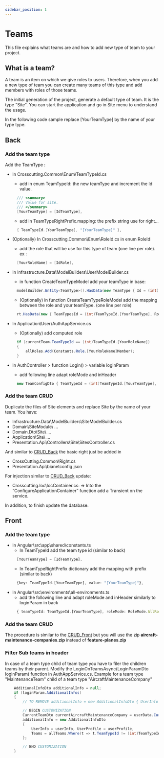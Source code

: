 ```yaml
---
sidebar_position: 1
---
```


# Teams
This file explains what teams are and how to add new type of team to your project.

## What is a team?
A team is an item on which we give roles to users.
Therefore, when you add a new type of team you can create many teams of this type and add members with roles of those teams.

The initial generation of the project, generate a default type of team. It is the type "Site".
You can start the application and go in Site menu to understand the usage.

In the following code sample replace [YourTeamType] by the name of your type type.

## Back

### Add the team type

Add the TeamType :
- In Crosscutting.Common\Enum\TeamTypeId.cs 
  - add in enum TeamTypeId: the new teamType and increment the Id value.
  ```csharp
    /// <summary>
    /// Value for site.
    /// </summary>
    [YourTeamType] = [IdTeamType],
  ```
  - add in TeamTypeRightPrefix.mapping: the prefix string use for right...
  ```csharp
    { TeamTypeId.[YourTeamType], "[YourTeamType]" },
  ```
- (Optionally) In Crosscutting.Common\Enum\RoleId.cs in enum RoleId
  - add the role that will be use for this type of team (one line per role). ex :
  ```csharp
    [YourRoleName] = [IdRole],
  ```  
- In Infrastructure.Data\ModelBuilders\UserModelBuilder.cs
  - in function CreateTeamTypeModel add your teamType in base:
  ```csharp
    modelBuilder.Entity<TeamType>().HasData(new TeamType { Id = (int)TeamTypeId.[YourTeamType], Name = "[YourTeamType]" });
  ```
  - (Optionally) in function CreateTeamTypeRoleModel add the mapping between the role and your teamType. (one line per role)
  ```csharp
    rt.HasData(new { TeamTypesId = (int)TeamTypeId.[YourTeamType], RolesId = (int)RoleId.[YourRoleName] });
  ```

- In Application\User\AuthAppService.cs
  - (Optionally) add computed role
  ```csharp
    if (currentTeam.TeamTypeId == (int)TeamTypeId.[YourRoleName])
    {
        allRoles.Add(Constants.Role.[YourRoleName]Member);
    }
  ```
- In AuthController > function Login() > variable loginParam
  - add following line adapt roleMode and inHeader
  ```csharp
    new TeamConfigDto { TeamTypeId = (int)TeamTypeId.[YourTeamType], RoleMode = RoleMode.AllRoles, InHeader = true },
  ```

### Add the team CRUD

Duplicate the files of Site elements and replace Site by the name of your team.
You have: 
- Infrastructure.Data\ModelBuilders\SiteModelBuilder.cs
- Domain\SiteModule\ ...
- Domain.Dto\Site\ ...
- Application\Site\ ...
- Presentation.Api\Controllers\Site\SitesController.cs

And similar to [CRUD_Back](../20-CRUD/10-CreateACRUDBack.md) the basic right just be added in
- CrossCutting.Common\Right.cs
- Presentation.Api\bianetconfig.json
  
For injection similar to [CRUD_Back](../20-CRUD/10-CreateACRUDBack.md) update:
- Crosscutting.Ioc\IocContainer.cs:
    => Into the “ConfigureApplicationContainer” function add a Transient on the service.

In addition, to finish update the database.

## Front
### Add the team type
- In Angular\src\app\shared\constants.ts
  - In TeamTypeId add the team type id (similar to back)
  ```ts
    [YourTeamType] = [IdTeamType],
  ```
  - In TeamTypeRightPrefix dictionary add the mapping with prefix (similar to back) 
  ```ts
    {key: TeamTypeId.[YourTeamType], value: "[YourTeamType]"},
  ```
- In Angular\src\environments\all-environments.ts
  - add the following line and adapt roleMode and inHeader similarly to loginParam in back
  ```ts
    { teamTypeId: TeamTypeId.[YourTeamType], roleMode: RoleMode.AllRoles, inHeader: true },
  ```


### Add the team CRUD
The procedure is similar to the [CRUD_Front](../20-CRUD/20-CreateACRUDFront.md) but you will use the zip **aircraft-maintenance-companies.zip** instead of **feature-planes.zip**

### Filter Sub teams in header
In case of a team type child of team type you have to filer the children teams by their parent.
Modify the LoginOnTeamsAsync(LoginParamDto loginParam) function in AuthAppService.cs.
Example for a team type "MaintenanceTeam" child of a team type "AircraftMaintenanceCompany"
```csharp
    AdditionalInfoDto additionalInfo = null;
    if (loginParam.AdditionalInfos)
    {
        // TO REMOVE additionalInfo = new AdditionalInfoDto { UserInfo = userInfo, UserProfile = userProfile, Teams = allTeams.ToList() };

        // BEGIN CUSTOMIZATION
        CurrentTeamDto currentAircraftMaintenanceCompany = userData.CurrentTeams?.FirstOrDefault(ct => ct.TeamTypeId == (int)TeamTypeId.AircraftMaintenanceCompany);
        additionalInfo = new AdditionalInfoDto
        {
            UserInfo = userInfo, UserProfile = userProfile,
            Teams = allTeams.Where(t => t.TeamTypeId != (int)TeamTypeId.MaintenanceTeam || t.ParentTeamId == currentAircraftMaintenanceCompany?.TeamId).ToList(),
        };

        // END CUSTOMIZATION
    }
```